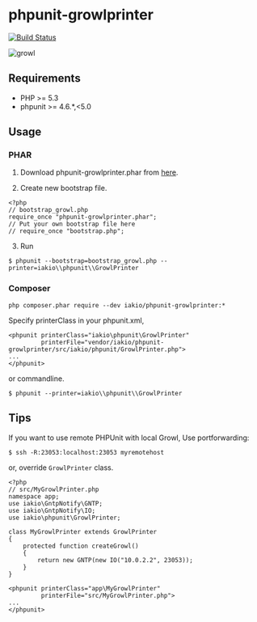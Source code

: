 phpunit-growlprinter
========================
[![Build Status](https://travis-ci.org/iakio/phpunit-growlprinter.svg?branch=master)](https://travis-ci.org/iakio/phpunit-growlprinter)

![growl](https://github.com/iakio/phpunit-growlprinter/wiki/images/phpunit-growlprinter.png)

## Requirements

- PHP >= 5.3
- phpunit >= 4.6.\*,<5.0

## Usage

### PHAR

1. Download phpunit-growlprinter.phar from [here](https://github.com/iakio/phpunit-growlprinter/releases).

2. Create new bootstrap file.

```
<?php
// bootstrap_growl.php
require_once "phpunit-growlprinter.phar";
// Put your own bootstrap file here
// require_once "bootstrap.php";
```

3. Run

```
$ phpunit --bootstrap=bootstrap_growl.php --printer=iakio\\phpunit\\GrowlPrinter
```


### Composer

```
php composer.phar require --dev iakio/phpunit-growlprinter:*
```

Specify printerClass in your phpunit.xml,

```
<phpunit printerClass="iakio\phpunit\GrowlPrinter"
         printerFile="vendor/iakio/phpunit-growlprinter/src/iakio/phpunit/GrowlPrinter.php">
...
</phpunit>
```

or commandline.

```
$ phpunit --printer=iakio\\phpunit\\GrowlPrinter
```

## Tips

If you want to use remote PHPUnit with local Growl, Use portforwarding:

```
$ ssh -R:23053:localhost:23053 myremotehost
```

or, override `GrowlPrinter` class.

```
<?php
// src/MyGrowlPrinter.php
namespace app;
use iakio\GntpNotify\GNTP;
use iakio\GntpNotify\IO;
use iakio\phpunit\GrowlPrinter;

class MyGrowlPrinter extends GrowlPrinter
{
    protected function createGrowl()
    {
        return new GNTP(new IO("10.0.2.2", 23053));
    }
}
```

```
<phpunit printerClass="app\MyGrowlPrinter"
         printerFile="src/MyGrowlPrinter.php">
...
</phpunit>
```
